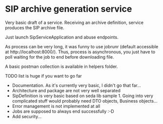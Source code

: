 # SIP archive generation service

Very basic draft of a service.
Receiving an archive definition, service produces the SIP archive file.

Just launch SipServiceApplication and abuse endpoints.

As process can be very long, it was funny to use jobrunr (default accessible at http://localhost:8000/). Thus, process is asynchronous, you just have to poll waiting for the job to end before downloading file.

A basic postman collection is available in helpers folder.

TODO list is huge if you want to go far
* Documentation. As it's currently very basic, I didn't go that far...
* Architecture and package are not very well separated
* SipDefinition is very basic based on seda lib sample 1. Going into very complicated stuff would probably need DTO objects, Business objects...
* Error management is not implemented at all
* Jobs are supposed to always end successfully :-D 
* Add security...
